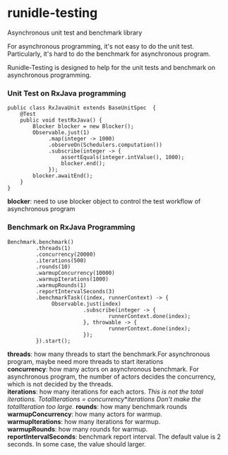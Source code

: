 # runidle-testing
Asynchronous unit test and benchmark library

For asynchronous programming, it's not easy to do the unit test.
Particularly, it's hard to do the benchmark for asynchronous program.

Runidle-Testing is designed to help for the unit tests and benchmark on asynchronous programming.

### Unit Test on RxJava programming
    public class RxJavaUnit extends BaseUnitSpec  {
        @Test
        public void testRxJava() {
            Blocker blocker = new Blocker();
            Observable.just(1)
                 .map(integer -> 1000)
                 .observeOn(Schedulers.computation())
                 .subscribe(integer -> {
                     assertEquals(integer.intValue(), 1000);
                     blocker.end();
                 });
            blocker.awaitEnd();
        }
    }
__blocker__: need to use blocker object to control the test workflow of asynchronous program

### Benchmark on RxJava Programming
    Benchmark.benchmark()
             .threads(1)        
             .concurrency(20000)
             .iterations(500)
             .rounds(10)
             .warmupConcurrency(10000)
             .warmupIterations(1000)
             .warmupRounds(1)
             .reportIntervalSeconds(3)
             .benchmarkTask((index, runnerContext) -> {
                  Observable.just(index)
                            .subscribe(integer -> {
                                    runnerContext.done(index);
                            }, throwable -> {
                                    runnerContext.done(index);
                            });
             }).start();

__threads__: how many threads to start the benchmark.For asynchronous program, maybe need more threads to start iterations  
__concurrency__:  how many actors on asynchronous benchmark. For asynchronous program, the number of actors decides the concurrency, which is not decided by the threads.  
__iterations__:   how many iterations for each actors. *This is not the total iterations. TotalIterations = concurrency***iterations*  *Don't make the totalIteration too large.*
__rounds__: how many benchmark rounds  
__warmupConcurrency__: how many actors for warmup.  
__warmupIterations__: how many iterations for warmup.  
__warmupRounds__:  how many rounds for warmup.  
__reportIntervalSeconds__: benchmark report interval. The default value is 2 seconds. In some case, the value should larger. 
 